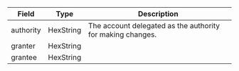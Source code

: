 | Field     | Type      | Description                                                |
| --------- | --------- | ---------------------------------------------------------- |
| authority | HexString | The account delegated as the authority for making changes. |
| granter   | HexString |                                                            |
| grantee   | HexString |                                                            |
